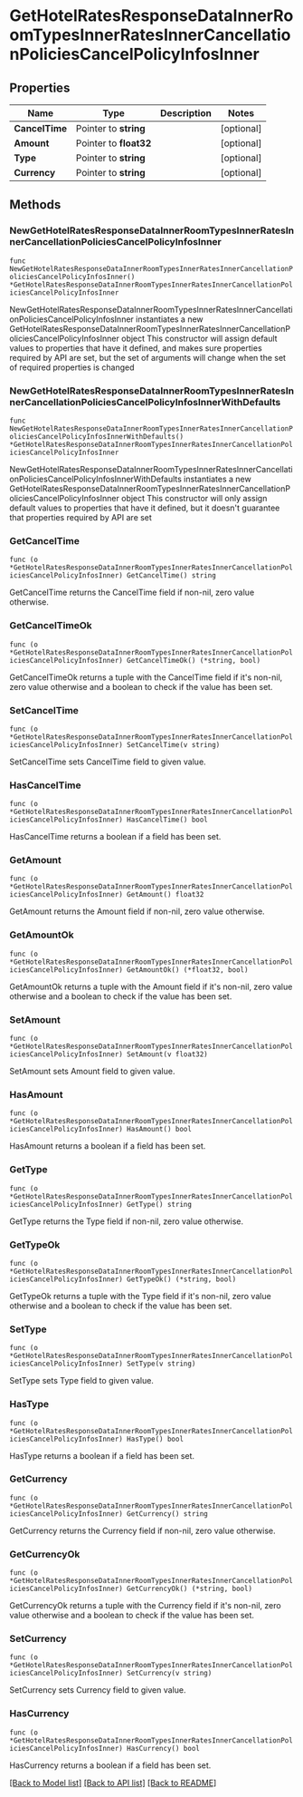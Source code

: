 # GetHotelRatesResponseDataInnerRoomTypesInnerRatesInnerCancellationPoliciesCancelPolicyInfosInner

## Properties

Name | Type | Description | Notes
------------ | ------------- | ------------- | -------------
**CancelTime** | Pointer to **string** |  | [optional] 
**Amount** | Pointer to **float32** |  | [optional] 
**Type** | Pointer to **string** |  | [optional] 
**Currency** | Pointer to **string** |  | [optional] 

## Methods

### NewGetHotelRatesResponseDataInnerRoomTypesInnerRatesInnerCancellationPoliciesCancelPolicyInfosInner

`func NewGetHotelRatesResponseDataInnerRoomTypesInnerRatesInnerCancellationPoliciesCancelPolicyInfosInner() *GetHotelRatesResponseDataInnerRoomTypesInnerRatesInnerCancellationPoliciesCancelPolicyInfosInner`

NewGetHotelRatesResponseDataInnerRoomTypesInnerRatesInnerCancellationPoliciesCancelPolicyInfosInner instantiates a new GetHotelRatesResponseDataInnerRoomTypesInnerRatesInnerCancellationPoliciesCancelPolicyInfosInner object
This constructor will assign default values to properties that have it defined,
and makes sure properties required by API are set, but the set of arguments
will change when the set of required properties is changed

### NewGetHotelRatesResponseDataInnerRoomTypesInnerRatesInnerCancellationPoliciesCancelPolicyInfosInnerWithDefaults

`func NewGetHotelRatesResponseDataInnerRoomTypesInnerRatesInnerCancellationPoliciesCancelPolicyInfosInnerWithDefaults() *GetHotelRatesResponseDataInnerRoomTypesInnerRatesInnerCancellationPoliciesCancelPolicyInfosInner`

NewGetHotelRatesResponseDataInnerRoomTypesInnerRatesInnerCancellationPoliciesCancelPolicyInfosInnerWithDefaults instantiates a new GetHotelRatesResponseDataInnerRoomTypesInnerRatesInnerCancellationPoliciesCancelPolicyInfosInner object
This constructor will only assign default values to properties that have it defined,
but it doesn't guarantee that properties required by API are set

### GetCancelTime

`func (o *GetHotelRatesResponseDataInnerRoomTypesInnerRatesInnerCancellationPoliciesCancelPolicyInfosInner) GetCancelTime() string`

GetCancelTime returns the CancelTime field if non-nil, zero value otherwise.

### GetCancelTimeOk

`func (o *GetHotelRatesResponseDataInnerRoomTypesInnerRatesInnerCancellationPoliciesCancelPolicyInfosInner) GetCancelTimeOk() (*string, bool)`

GetCancelTimeOk returns a tuple with the CancelTime field if it's non-nil, zero value otherwise
and a boolean to check if the value has been set.

### SetCancelTime

`func (o *GetHotelRatesResponseDataInnerRoomTypesInnerRatesInnerCancellationPoliciesCancelPolicyInfosInner) SetCancelTime(v string)`

SetCancelTime sets CancelTime field to given value.

### HasCancelTime

`func (o *GetHotelRatesResponseDataInnerRoomTypesInnerRatesInnerCancellationPoliciesCancelPolicyInfosInner) HasCancelTime() bool`

HasCancelTime returns a boolean if a field has been set.

### GetAmount

`func (o *GetHotelRatesResponseDataInnerRoomTypesInnerRatesInnerCancellationPoliciesCancelPolicyInfosInner) GetAmount() float32`

GetAmount returns the Amount field if non-nil, zero value otherwise.

### GetAmountOk

`func (o *GetHotelRatesResponseDataInnerRoomTypesInnerRatesInnerCancellationPoliciesCancelPolicyInfosInner) GetAmountOk() (*float32, bool)`

GetAmountOk returns a tuple with the Amount field if it's non-nil, zero value otherwise
and a boolean to check if the value has been set.

### SetAmount

`func (o *GetHotelRatesResponseDataInnerRoomTypesInnerRatesInnerCancellationPoliciesCancelPolicyInfosInner) SetAmount(v float32)`

SetAmount sets Amount field to given value.

### HasAmount

`func (o *GetHotelRatesResponseDataInnerRoomTypesInnerRatesInnerCancellationPoliciesCancelPolicyInfosInner) HasAmount() bool`

HasAmount returns a boolean if a field has been set.

### GetType

`func (o *GetHotelRatesResponseDataInnerRoomTypesInnerRatesInnerCancellationPoliciesCancelPolicyInfosInner) GetType() string`

GetType returns the Type field if non-nil, zero value otherwise.

### GetTypeOk

`func (o *GetHotelRatesResponseDataInnerRoomTypesInnerRatesInnerCancellationPoliciesCancelPolicyInfosInner) GetTypeOk() (*string, bool)`

GetTypeOk returns a tuple with the Type field if it's non-nil, zero value otherwise
and a boolean to check if the value has been set.

### SetType

`func (o *GetHotelRatesResponseDataInnerRoomTypesInnerRatesInnerCancellationPoliciesCancelPolicyInfosInner) SetType(v string)`

SetType sets Type field to given value.

### HasType

`func (o *GetHotelRatesResponseDataInnerRoomTypesInnerRatesInnerCancellationPoliciesCancelPolicyInfosInner) HasType() bool`

HasType returns a boolean if a field has been set.

### GetCurrency

`func (o *GetHotelRatesResponseDataInnerRoomTypesInnerRatesInnerCancellationPoliciesCancelPolicyInfosInner) GetCurrency() string`

GetCurrency returns the Currency field if non-nil, zero value otherwise.

### GetCurrencyOk

`func (o *GetHotelRatesResponseDataInnerRoomTypesInnerRatesInnerCancellationPoliciesCancelPolicyInfosInner) GetCurrencyOk() (*string, bool)`

GetCurrencyOk returns a tuple with the Currency field if it's non-nil, zero value otherwise
and a boolean to check if the value has been set.

### SetCurrency

`func (o *GetHotelRatesResponseDataInnerRoomTypesInnerRatesInnerCancellationPoliciesCancelPolicyInfosInner) SetCurrency(v string)`

SetCurrency sets Currency field to given value.

### HasCurrency

`func (o *GetHotelRatesResponseDataInnerRoomTypesInnerRatesInnerCancellationPoliciesCancelPolicyInfosInner) HasCurrency() bool`

HasCurrency returns a boolean if a field has been set.


[[Back to Model list]](../README.md#documentation-for-models) [[Back to API list]](../README.md#documentation-for-api-endpoints) [[Back to README]](../README.md)


